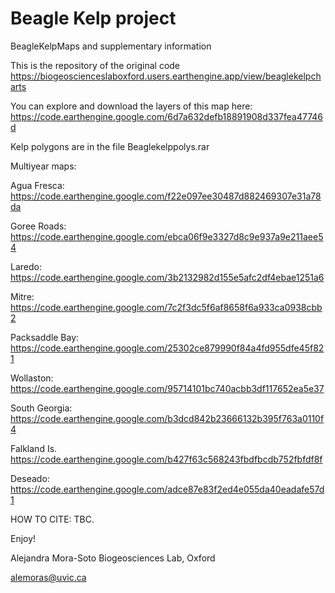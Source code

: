 # Beagle Kelp project
BeagleKelpMaps and supplementary information

This is the repository of the original code https://biogeoscienceslaboxford.users.earthengine.app/view/beaglekelpcharts

You can explore and download the layers of this map here: https://code.earthengine.google.com/6d7a632defb18891908d337fea47746d 

Kelp polygons are in the file Beaglekelppolys.rar

Multiyear maps: 

Agua Fresca: https://code.earthengine.google.com/f22e097ee30487d882469307e31a78da 

Goree Roads: https://code.earthengine.google.com/ebca06f9e3327d8c9e937a9e211aee54

Laredo: https://code.earthengine.google.com/3b2132982d155e5afc2df4ebae1251a6

Mitre: https://code.earthengine.google.com/7c2f3dc5f6af8658f6a933ca0938cbb2

Packsaddle Bay: https://code.earthengine.google.com/25302ce879990f84a4fd955dfe45f821

Wollaston: https://code.earthengine.google.com/95714101bc740acbb3df117652ea5e37 

South Georgia: https://code.earthengine.google.com/b3dcd842b23666132b395f763a0110f4 

Falkland Is. https://code.earthengine.google.com/b427f63c568243fbdfbcdb752fbfdf8f

Deseado: https://code.earthengine.google.com/adce87e83f2ed4e055da40eadafe57d1


HOW TO CITE: TBC. 

Enjoy!

Alejandra Mora-Soto
Biogeosciences Lab, Oxford

alemoras@uvic.ca
